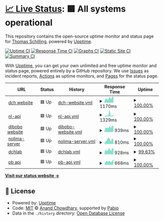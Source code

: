 # [📈 Live Status](https://dchtools.github.io/uptimemonitor): <!--live status--> **🟩 All systems operational**

This repository contains the open-source uptime monitor and status page for [Thomas Schilling](https://www.dch.de), powered by [Upptime](https://github.com/upptime/upptime).

[![Uptime CI](https://github.com/dchtools/uptimemonitor/workflows/Uptime%20CI/badge.svg)](https://github.com/dchtools/uptimemonitor/actions?query=workflow%3A%22Uptime+CI%22)
[![Response Time CI](https://github.com/dchtools/uptimemonitor/workflows/Response%20Time%20CI/badge.svg)](https://github.com/dchtools/uptimemonitor/actions?query=workflow%3A%22Response+Time+CI%22)
[![Graphs CI](https://github.com/dchtools/uptimemonitor/workflows/Graphs%20CI/badge.svg)](https://github.com/dchtools/uptimemonitor/actions?query=workflow%3A%22Graphs+CI%22)
[![Static Site CI](https://github.com/dchtools/uptimemonitor/workflows/Static%20Site%20CI/badge.svg)](https://github.com/dchtools/uptimemonitor/actions?query=workflow%3A%22Static+Site+CI%22)
[![Summary CI](https://github.com/dchtools/uptimemonitor/workflows/Summary%20CI/badge.svg)](https://github.com/dchtools/uptimemonitor/actions?query=workflow%3A%22Summary+CI%22)

With [Upptime](https://upptime.js.org), you can get your own unlimited and free uptime monitor and status page, powered entirely by a GitHub repository. We use [Issues](https://github.com/dchtools/uptimemonitor/issues) as incident reports, [Actions](https://github.com/dchtools/uptimemonitor/actions) as uptime monitors, and [Pages](https://dchtools.github.io/uptimemonitor) for the status page.

<!--start: status pages-->
<!-- This summary is generated by Upptime (https://github.com/upptime/upptime) -->
<!-- Do not edit this manually, your changes will be overwritten -->
<!-- prettier-ignore -->
| URL | Status | History | Response Time | Uptime |
| --- | ------ | ------- | ------------- | ------ |
| <img alt="" src="https://icons.duckduckgo.com/ip3/www.dch.de.ico" height="13"> [dch website](https://www.dch.de/home) | 🟩 Up | [dch-website.yml](https://github.com/dchtools/uptimemonitor/commits/HEAD/history/dch-website.yml) | <details><summary><img alt="Response time graph" src="./graphs/dch-website/response-time-week.png" height="20"> 1170ms</summary><br><a href="https://dchtools.github.io/uptimemonitor/history/dch-website"><img alt="Response time 1033" src="https://img.shields.io/endpoint?url=https%3A%2F%2Fraw.githubusercontent.com%2Fdchtools%2Fuptimemonitor%2FHEAD%2Fapi%2Fdch-website%2Fresponse-time.json"></a><br><a href="https://dchtools.github.io/uptimemonitor/history/dch-website"><img alt="24-hour response time 1579" src="https://img.shields.io/endpoint?url=https%3A%2F%2Fraw.githubusercontent.com%2Fdchtools%2Fuptimemonitor%2FHEAD%2Fapi%2Fdch-website%2Fresponse-time-day.json"></a><br><a href="https://dchtools.github.io/uptimemonitor/history/dch-website"><img alt="7-day response time 1170" src="https://img.shields.io/endpoint?url=https%3A%2F%2Fraw.githubusercontent.com%2Fdchtools%2Fuptimemonitor%2FHEAD%2Fapi%2Fdch-website%2Fresponse-time-week.json"></a><br><a href="https://dchtools.github.io/uptimemonitor/history/dch-website"><img alt="30-day response time 1108" src="https://img.shields.io/endpoint?url=https%3A%2F%2Fraw.githubusercontent.com%2Fdchtools%2Fuptimemonitor%2FHEAD%2Fapi%2Fdch-website%2Fresponse-time-month.json"></a><br><a href="https://dchtools.github.io/uptimemonitor/history/dch-website"><img alt="1-year response time 1045" src="https://img.shields.io/endpoint?url=https%3A%2F%2Fraw.githubusercontent.com%2Fdchtools%2Fuptimemonitor%2FHEAD%2Fapi%2Fdch-website%2Fresponse-time-year.json"></a></details> | <details><summary><a href="https://dchtools.github.io/uptimemonitor/history/dch-website">100.00%</a></summary><a href="https://dchtools.github.io/uptimemonitor/history/dch-website"><img alt="All-time uptime 99.66%" src="https://img.shields.io/endpoint?url=https%3A%2F%2Fraw.githubusercontent.com%2Fdchtools%2Fuptimemonitor%2FHEAD%2Fapi%2Fdch-website%2Fuptime.json"></a><br><a href="https://dchtools.github.io/uptimemonitor/history/dch-website"><img alt="24-hour uptime 100.00%" src="https://img.shields.io/endpoint?url=https%3A%2F%2Fraw.githubusercontent.com%2Fdchtools%2Fuptimemonitor%2FHEAD%2Fapi%2Fdch-website%2Fuptime-day.json"></a><br><a href="https://dchtools.github.io/uptimemonitor/history/dch-website"><img alt="7-day uptime 100.00%" src="https://img.shields.io/endpoint?url=https%3A%2F%2Fraw.githubusercontent.com%2Fdchtools%2Fuptimemonitor%2FHEAD%2Fapi%2Fdch-website%2Fuptime-week.json"></a><br><a href="https://dchtools.github.io/uptimemonitor/history/dch-website"><img alt="30-day uptime 100.00%" src="https://img.shields.io/endpoint?url=https%3A%2F%2Fraw.githubusercontent.com%2Fdchtools%2Fuptimemonitor%2FHEAD%2Fapi%2Fdch-website%2Fuptime-month.json"></a><br><a href="https://dchtools.github.io/uptimemonitor/history/dch-website"><img alt="1-year uptime 99.94%" src="https://img.shields.io/endpoint?url=https%3A%2F%2Fraw.githubusercontent.com%2Fdchtools%2Fuptimemonitor%2FHEAD%2Fapi%2Fdch-website%2Fuptime-year.json"></a></details>
| <img alt="" src="https://icons.duckduckgo.com/ip3/api.djbobo.ch.ico" height="13"> [nl-api](https://api.djbobo.ch:8081/api2/health) | 🟩 Up | [nl-api.yml](https://github.com/dchtools/uptimemonitor/commits/HEAD/history/nl-api.yml) | <details><summary><img alt="Response time graph" src="./graphs/nl-api/response-time-week.png" height="20"> 1329ms</summary><br><a href="https://dchtools.github.io/uptimemonitor/history/nl-api"><img alt="Response time 940" src="https://img.shields.io/endpoint?url=https%3A%2F%2Fraw.githubusercontent.com%2Fdchtools%2Fuptimemonitor%2FHEAD%2Fapi%2Fnl-api%2Fresponse-time.json"></a><br><a href="https://dchtools.github.io/uptimemonitor/history/nl-api"><img alt="24-hour response time 1013" src="https://img.shields.io/endpoint?url=https%3A%2F%2Fraw.githubusercontent.com%2Fdchtools%2Fuptimemonitor%2FHEAD%2Fapi%2Fnl-api%2Fresponse-time-day.json"></a><br><a href="https://dchtools.github.io/uptimemonitor/history/nl-api"><img alt="7-day response time 1329" src="https://img.shields.io/endpoint?url=https%3A%2F%2Fraw.githubusercontent.com%2Fdchtools%2Fuptimemonitor%2FHEAD%2Fapi%2Fnl-api%2Fresponse-time-week.json"></a><br><a href="https://dchtools.github.io/uptimemonitor/history/nl-api"><img alt="30-day response time 818" src="https://img.shields.io/endpoint?url=https%3A%2F%2Fraw.githubusercontent.com%2Fdchtools%2Fuptimemonitor%2FHEAD%2Fapi%2Fnl-api%2Fresponse-time-month.json"></a><br><a href="https://dchtools.github.io/uptimemonitor/history/nl-api"><img alt="1-year response time 930" src="https://img.shields.io/endpoint?url=https%3A%2F%2Fraw.githubusercontent.com%2Fdchtools%2Fuptimemonitor%2FHEAD%2Fapi%2Fnl-api%2Fresponse-time-year.json"></a></details> | <details><summary><a href="https://dchtools.github.io/uptimemonitor/history/nl-api">100.00%</a></summary><a href="https://dchtools.github.io/uptimemonitor/history/nl-api"><img alt="All-time uptime 99.00%" src="https://img.shields.io/endpoint?url=https%3A%2F%2Fraw.githubusercontent.com%2Fdchtools%2Fuptimemonitor%2FHEAD%2Fapi%2Fnl-api%2Fuptime.json"></a><br><a href="https://dchtools.github.io/uptimemonitor/history/nl-api"><img alt="24-hour uptime 100.00%" src="https://img.shields.io/endpoint?url=https%3A%2F%2Fraw.githubusercontent.com%2Fdchtools%2Fuptimemonitor%2FHEAD%2Fapi%2Fnl-api%2Fuptime-day.json"></a><br><a href="https://dchtools.github.io/uptimemonitor/history/nl-api"><img alt="7-day uptime 100.00%" src="https://img.shields.io/endpoint?url=https%3A%2F%2Fraw.githubusercontent.com%2Fdchtools%2Fuptimemonitor%2FHEAD%2Fapi%2Fnl-api%2Fuptime-week.json"></a><br><a href="https://dchtools.github.io/uptimemonitor/history/nl-api"><img alt="30-day uptime 100.00%" src="https://img.shields.io/endpoint?url=https%3A%2F%2Fraw.githubusercontent.com%2Fdchtools%2Fuptimemonitor%2FHEAD%2Fapi%2Fnl-api%2Fuptime-month.json"></a><br><a href="https://dchtools.github.io/uptimemonitor/history/nl-api"><img alt="1-year uptime 99.20%" src="https://img.shields.io/endpoint?url=https%3A%2F%2Fraw.githubusercontent.com%2Fdchtools%2Fuptimemonitor%2FHEAD%2Fapi%2Fnl-api%2Fuptime-year.json"></a></details>
| <img alt="" src="https://icons.duckduckgo.com/ip3/www.djbobo.ch.ico" height="13"> [djbobo website](https://www.djbobo.ch/v.php) | 🟩 Up | [djbobo-website.yml](https://github.com/dchtools/uptimemonitor/commits/HEAD/history/djbobo-website.yml) | <details><summary><img alt="Response time graph" src="./graphs/djbobo-website/response-time-week.png" height="20"> 939ms</summary><br><a href="https://dchtools.github.io/uptimemonitor/history/djbobo-website"><img alt="Response time 1110" src="https://img.shields.io/endpoint?url=https%3A%2F%2Fraw.githubusercontent.com%2Fdchtools%2Fuptimemonitor%2FHEAD%2Fapi%2Fdjbobo-website%2Fresponse-time.json"></a><br><a href="https://dchtools.github.io/uptimemonitor/history/djbobo-website"><img alt="24-hour response time 1172" src="https://img.shields.io/endpoint?url=https%3A%2F%2Fraw.githubusercontent.com%2Fdchtools%2Fuptimemonitor%2FHEAD%2Fapi%2Fdjbobo-website%2Fresponse-time-day.json"></a><br><a href="https://dchtools.github.io/uptimemonitor/history/djbobo-website"><img alt="7-day response time 939" src="https://img.shields.io/endpoint?url=https%3A%2F%2Fraw.githubusercontent.com%2Fdchtools%2Fuptimemonitor%2FHEAD%2Fapi%2Fdjbobo-website%2Fresponse-time-week.json"></a><br><a href="https://dchtools.github.io/uptimemonitor/history/djbobo-website"><img alt="30-day response time 920" src="https://img.shields.io/endpoint?url=https%3A%2F%2Fraw.githubusercontent.com%2Fdchtools%2Fuptimemonitor%2FHEAD%2Fapi%2Fdjbobo-website%2Fresponse-time-month.json"></a><br><a href="https://dchtools.github.io/uptimemonitor/history/djbobo-website"><img alt="1-year response time 1054" src="https://img.shields.io/endpoint?url=https%3A%2F%2Fraw.githubusercontent.com%2Fdchtools%2Fuptimemonitor%2FHEAD%2Fapi%2Fdjbobo-website%2Fresponse-time-year.json"></a></details> | <details><summary><a href="https://dchtools.github.io/uptimemonitor/history/djbobo-website">100.00%</a></summary><a href="https://dchtools.github.io/uptimemonitor/history/djbobo-website"><img alt="All-time uptime 99.63%" src="https://img.shields.io/endpoint?url=https%3A%2F%2Fraw.githubusercontent.com%2Fdchtools%2Fuptimemonitor%2FHEAD%2Fapi%2Fdjbobo-website%2Fuptime.json"></a><br><a href="https://dchtools.github.io/uptimemonitor/history/djbobo-website"><img alt="24-hour uptime 100.00%" src="https://img.shields.io/endpoint?url=https%3A%2F%2Fraw.githubusercontent.com%2Fdchtools%2Fuptimemonitor%2FHEAD%2Fapi%2Fdjbobo-website%2Fuptime-day.json"></a><br><a href="https://dchtools.github.io/uptimemonitor/history/djbobo-website"><img alt="7-day uptime 100.00%" src="https://img.shields.io/endpoint?url=https%3A%2F%2Fraw.githubusercontent.com%2Fdchtools%2Fuptimemonitor%2FHEAD%2Fapi%2Fdjbobo-website%2Fuptime-week.json"></a><br><a href="https://dchtools.github.io/uptimemonitor/history/djbobo-website"><img alt="30-day uptime 100.00%" src="https://img.shields.io/endpoint?url=https%3A%2F%2Fraw.githubusercontent.com%2Fdchtools%2Fuptimemonitor%2FHEAD%2Fapi%2Fdjbobo-website%2Fuptime-month.json"></a><br><a href="https://dchtools.github.io/uptimemonitor/history/djbobo-website"><img alt="1-year uptime 99.91%" src="https://img.shields.io/endpoint?url=https%3A%2F%2Fraw.githubusercontent.com%2Fdchtools%2Fuptimemonitor%2FHEAD%2Fapi%2Fdjbobo-website%2Fuptime-year.json"></a></details>
| <img alt="" src="https://icons.duckduckgo.com/ip3/api.djbobo.ch.ico" height="13"> [nolima-server](https://api.djbobo.ch:8080/api/v1) | 🟩 Up | [nolima-server.yml](https://github.com/dchtools/uptimemonitor/commits/HEAD/history/nolima-server.yml) | <details><summary><img alt="Response time graph" src="./graphs/nolima-server/response-time-week.png" height="20"> 810ms</summary><br><a href="https://dchtools.github.io/uptimemonitor/history/nolima-server"><img alt="Response time 611" src="https://img.shields.io/endpoint?url=https%3A%2F%2Fraw.githubusercontent.com%2Fdchtools%2Fuptimemonitor%2FHEAD%2Fapi%2Fnolima-server%2Fresponse-time.json"></a><br><a href="https://dchtools.github.io/uptimemonitor/history/nolima-server"><img alt="24-hour response time 834" src="https://img.shields.io/endpoint?url=https%3A%2F%2Fraw.githubusercontent.com%2Fdchtools%2Fuptimemonitor%2FHEAD%2Fapi%2Fnolima-server%2Fresponse-time-day.json"></a><br><a href="https://dchtools.github.io/uptimemonitor/history/nolima-server"><img alt="7-day response time 810" src="https://img.shields.io/endpoint?url=https%3A%2F%2Fraw.githubusercontent.com%2Fdchtools%2Fuptimemonitor%2FHEAD%2Fapi%2Fnolima-server%2Fresponse-time-week.json"></a><br><a href="https://dchtools.github.io/uptimemonitor/history/nolima-server"><img alt="30-day response time 779" src="https://img.shields.io/endpoint?url=https%3A%2F%2Fraw.githubusercontent.com%2Fdchtools%2Fuptimemonitor%2FHEAD%2Fapi%2Fnolima-server%2Fresponse-time-month.json"></a><br><a href="https://dchtools.github.io/uptimemonitor/history/nolima-server"><img alt="1-year response time 611" src="https://img.shields.io/endpoint?url=https%3A%2F%2Fraw.githubusercontent.com%2Fdchtools%2Fuptimemonitor%2FHEAD%2Fapi%2Fnolima-server%2Fresponse-time-year.json"></a></details> | <details><summary><a href="https://dchtools.github.io/uptimemonitor/history/nolima-server">100.00%</a></summary><a href="https://dchtools.github.io/uptimemonitor/history/nolima-server"><img alt="All-time uptime 99.99%" src="https://img.shields.io/endpoint?url=https%3A%2F%2Fraw.githubusercontent.com%2Fdchtools%2Fuptimemonitor%2FHEAD%2Fapi%2Fnolima-server%2Fuptime.json"></a><br><a href="https://dchtools.github.io/uptimemonitor/history/nolima-server"><img alt="24-hour uptime 100.00%" src="https://img.shields.io/endpoint?url=https%3A%2F%2Fraw.githubusercontent.com%2Fdchtools%2Fuptimemonitor%2FHEAD%2Fapi%2Fnolima-server%2Fuptime-day.json"></a><br><a href="https://dchtools.github.io/uptimemonitor/history/nolima-server"><img alt="7-day uptime 100.00%" src="https://img.shields.io/endpoint?url=https%3A%2F%2Fraw.githubusercontent.com%2Fdchtools%2Fuptimemonitor%2FHEAD%2Fapi%2Fnolima-server%2Fuptime-week.json"></a><br><a href="https://dchtools.github.io/uptimemonitor/history/nolima-server"><img alt="30-day uptime 100.00%" src="https://img.shields.io/endpoint?url=https%3A%2F%2Fraw.githubusercontent.com%2Fdchtools%2Fuptimemonitor%2FHEAD%2Fapi%2Fnolima-server%2Fuptime-month.json"></a><br><a href="https://dchtools.github.io/uptimemonitor/history/nolima-server"><img alt="1-year uptime 99.99%" src="https://img.shields.io/endpoint?url=https%3A%2F%2Fraw.githubusercontent.com%2Fdchtools%2Fuptimemonitor%2FHEAD%2Fapi%2Fnolima-server%2Fuptime-year.json"></a></details>
| <img alt="" src="https://icons.duckduckgo.com/ip3/lab.dch.de.ico" height="13"> [dchlab](https://lab.dch.de:8080) | 🟩 Up | [dchlab.yml](https://github.com/dchtools/uptimemonitor/commits/HEAD/history/dchlab.yml) | <details><summary><img alt="Response time graph" src="./graphs/dchlab/response-time-week.png" height="20"> 928ms</summary><br><a href="https://dchtools.github.io/uptimemonitor/history/dchlab"><img alt="Response time 962" src="https://img.shields.io/endpoint?url=https%3A%2F%2Fraw.githubusercontent.com%2Fdchtools%2Fuptimemonitor%2FHEAD%2Fapi%2Fdchlab%2Fresponse-time.json"></a><br><a href="https://dchtools.github.io/uptimemonitor/history/dchlab"><img alt="24-hour response time 1032" src="https://img.shields.io/endpoint?url=https%3A%2F%2Fraw.githubusercontent.com%2Fdchtools%2Fuptimemonitor%2FHEAD%2Fapi%2Fdchlab%2Fresponse-time-day.json"></a><br><a href="https://dchtools.github.io/uptimemonitor/history/dchlab"><img alt="7-day response time 928" src="https://img.shields.io/endpoint?url=https%3A%2F%2Fraw.githubusercontent.com%2Fdchtools%2Fuptimemonitor%2FHEAD%2Fapi%2Fdchlab%2Fresponse-time-week.json"></a><br><a href="https://dchtools.github.io/uptimemonitor/history/dchlab"><img alt="30-day response time 835" src="https://img.shields.io/endpoint?url=https%3A%2F%2Fraw.githubusercontent.com%2Fdchtools%2Fuptimemonitor%2FHEAD%2Fapi%2Fdchlab%2Fresponse-time-month.json"></a><br><a href="https://dchtools.github.io/uptimemonitor/history/dchlab"><img alt="1-year response time 982" src="https://img.shields.io/endpoint?url=https%3A%2F%2Fraw.githubusercontent.com%2Fdchtools%2Fuptimemonitor%2FHEAD%2Fapi%2Fdchlab%2Fresponse-time-year.json"></a></details> | <details><summary><a href="https://dchtools.github.io/uptimemonitor/history/dchlab">99.63%</a></summary><a href="https://dchtools.github.io/uptimemonitor/history/dchlab"><img alt="All-time uptime 94.02%" src="https://img.shields.io/endpoint?url=https%3A%2F%2Fraw.githubusercontent.com%2Fdchtools%2Fuptimemonitor%2FHEAD%2Fapi%2Fdchlab%2Fuptime.json"></a><br><a href="https://dchtools.github.io/uptimemonitor/history/dchlab"><img alt="24-hour uptime 97.44%" src="https://img.shields.io/endpoint?url=https%3A%2F%2Fraw.githubusercontent.com%2Fdchtools%2Fuptimemonitor%2FHEAD%2Fapi%2Fdchlab%2Fuptime-day.json"></a><br><a href="https://dchtools.github.io/uptimemonitor/history/dchlab"><img alt="7-day uptime 99.63%" src="https://img.shields.io/endpoint?url=https%3A%2F%2Fraw.githubusercontent.com%2Fdchtools%2Fuptimemonitor%2FHEAD%2Fapi%2Fdchlab%2Fuptime-week.json"></a><br><a href="https://dchtools.github.io/uptimemonitor/history/dchlab"><img alt="30-day uptime 73.51%" src="https://img.shields.io/endpoint?url=https%3A%2F%2Fraw.githubusercontent.com%2Fdchtools%2Fuptimemonitor%2FHEAD%2Fapi%2Fdchlab%2Fuptime-month.json"></a><br><a href="https://dchtools.github.io/uptimemonitor/history/dchlab"><img alt="1-year uptime 93.16%" src="https://img.shields.io/endpoint?url=https%3A%2F%2Fraw.githubusercontent.com%2Fdchtools%2Fuptimemonitor%2FHEAD%2Fapi%2Fdchlab%2Fuptime-year.json"></a></details>
| <img alt="" src="https://icons.duckduckgo.com/ip3/api.djbobo.ch.ico" height="13"> [pb api](https://api.djbobo.ch/api/health) | 🟩 Up | [pb-api.yml](https://github.com/dchtools/uptimemonitor/commits/HEAD/history/pb-api.yml) | <details><summary><img alt="Response time graph" src="./graphs/pb-api/response-time-week.png" height="20"> 668ms</summary><br><a href="https://dchtools.github.io/uptimemonitor/history/pb-api"><img alt="Response time 625" src="https://img.shields.io/endpoint?url=https%3A%2F%2Fraw.githubusercontent.com%2Fdchtools%2Fuptimemonitor%2FHEAD%2Fapi%2Fpb-api%2Fresponse-time.json"></a><br><a href="https://dchtools.github.io/uptimemonitor/history/pb-api"><img alt="24-hour response time 1021" src="https://img.shields.io/endpoint?url=https%3A%2F%2Fraw.githubusercontent.com%2Fdchtools%2Fuptimemonitor%2FHEAD%2Fapi%2Fpb-api%2Fresponse-time-day.json"></a><br><a href="https://dchtools.github.io/uptimemonitor/history/pb-api"><img alt="7-day response time 668" src="https://img.shields.io/endpoint?url=https%3A%2F%2Fraw.githubusercontent.com%2Fdchtools%2Fuptimemonitor%2FHEAD%2Fapi%2Fpb-api%2Fresponse-time-week.json"></a><br><a href="https://dchtools.github.io/uptimemonitor/history/pb-api"><img alt="30-day response time 587" src="https://img.shields.io/endpoint?url=https%3A%2F%2Fraw.githubusercontent.com%2Fdchtools%2Fuptimemonitor%2FHEAD%2Fapi%2Fpb-api%2Fresponse-time-month.json"></a><br><a href="https://dchtools.github.io/uptimemonitor/history/pb-api"><img alt="1-year response time 622" src="https://img.shields.io/endpoint?url=https%3A%2F%2Fraw.githubusercontent.com%2Fdchtools%2Fuptimemonitor%2FHEAD%2Fapi%2Fpb-api%2Fresponse-time-year.json"></a></details> | <details><summary><a href="https://dchtools.github.io/uptimemonitor/history/pb-api">100.00%</a></summary><a href="https://dchtools.github.io/uptimemonitor/history/pb-api"><img alt="All-time uptime 99.18%" src="https://img.shields.io/endpoint?url=https%3A%2F%2Fraw.githubusercontent.com%2Fdchtools%2Fuptimemonitor%2FHEAD%2Fapi%2Fpb-api%2Fuptime.json"></a><br><a href="https://dchtools.github.io/uptimemonitor/history/pb-api"><img alt="24-hour uptime 100.00%" src="https://img.shields.io/endpoint?url=https%3A%2F%2Fraw.githubusercontent.com%2Fdchtools%2Fuptimemonitor%2FHEAD%2Fapi%2Fpb-api%2Fuptime-day.json"></a><br><a href="https://dchtools.github.io/uptimemonitor/history/pb-api"><img alt="7-day uptime 100.00%" src="https://img.shields.io/endpoint?url=https%3A%2F%2Fraw.githubusercontent.com%2Fdchtools%2Fuptimemonitor%2FHEAD%2Fapi%2Fpb-api%2Fuptime-week.json"></a><br><a href="https://dchtools.github.io/uptimemonitor/history/pb-api"><img alt="30-day uptime 100.00%" src="https://img.shields.io/endpoint?url=https%3A%2F%2Fraw.githubusercontent.com%2Fdchtools%2Fuptimemonitor%2FHEAD%2Fapi%2Fpb-api%2Fuptime-month.json"></a><br><a href="https://dchtools.github.io/uptimemonitor/history/pb-api"><img alt="1-year uptime 99.39%" src="https://img.shields.io/endpoint?url=https%3A%2F%2Fraw.githubusercontent.com%2Fdchtools%2Fuptimemonitor%2FHEAD%2Fapi%2Fpb-api%2Fuptime-year.json"></a></details>

<!--end: status pages-->

[**Visit our status website →**](https://dchtools.github.io/uptimemonitor)

## 📄 License

- Powered by: [Upptime](https://github.com/upptime/upptime)
- Code: [MIT](./LICENSE) © [Anand Chowdhary](https://anandchowdhary.com), supported by [Pabio](https://pabio.com)
- Data in the `./history` directory: [Open Database License](https://opendatacommons.org/licenses/odbl/1-0/)
